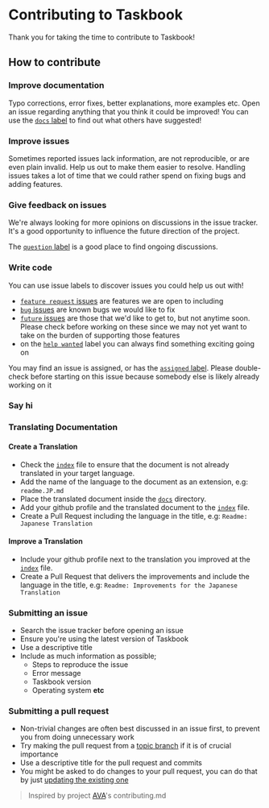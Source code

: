 # Contributing to Taskbook

Thank you for taking the time to contribute to Taskbook!

## How to contribute

### Improve documentation

Typo corrections, error fixes, better explanations, more examples etc. Open an
issue regarding anything that you think it could be improved! You can use the
[`docs` label](https://github.com/klaussinani/taskbook/labels/docs) to find out
what others have suggested!

### Improve issues

Sometimes reported issues lack information, are not reproducible, or are even
plain invalid. Help us out to make them easier to resolve. Handling issues takes
a lot of time that we could rather spend on fixing bugs and adding features.

### Give feedback on issues

We're always looking for more opinions on discussions in the issue tracker. It's
a good opportunity to influence the future direction of the project.

The [`question` label](https://github.com/klaussinani/taskbook/labels/question) is a good place to find ongoing discussions.

### Write code

You can use issue labels to discover issues you could help us out with!

- [`feature request` issues](https://github.com/klaussinani/taskbook/labels/feature%20request) are features we are open to including
- [`bug` issues](https://github.com/klaussinani/taskbook/labels/bug) are known bugs we would like to fix
- [`future` issues](https://github.com/klaussinani/taskbook/labels/future) are those that we'd like to get to, but not anytime soon. Please check before working on these since we may not yet want to take on the burden of supporting those features
- on the [`help wanted`](https://github.com/klaussinani/taskbook/labels/help%20wanted) label you can always find something exciting going on

You may find an issue is assigned, or has the [`assigned` label](https://github.com/klaussinani/taskbook/labels/assigned). Please double-check before starting on this issue because somebody else is likely already working on it

### Say hi

### Translating Documentation

#### Create a Translation

- Check the [`index`](https://github.com/klaussinani/taskbook/tree/master/docs/readme.md) file to ensure that the document is not already translated in your target language.
- Add the name of the language to the document as an extension, e.g: `readme.JP.md`
- Place the translated document inside the [`docs`](https://github.com/klaussinani/taskbook/tree/master/docs) directory.
- Add your github profile and the translated document to the [`index`](https://github.com/klaussinani/taskbook/tree/master/docs/readme.md) file.
- Create a Pull Request including the language in the title, e.g: `Readme: Japanese Translation`

#### Improve a Translation

- Include your github profile next to the translation you improved at the [`index`](https://github.com/klaussinani/taskbook/tree/master/docs/readme.md) file.
- Create a Pull Request that delivers the improvements and include the language in the title, e.g: `Readme: Improvements for the Japanese Translation`

### Submitting an issue

- Search the issue tracker before opening an issue
- Ensure you're using the latest version of Taskbook
- Use a descriptive title
- Include as much information as possible;
  - Steps to reproduce the issue
  - Error message
  - Taskbook version
  - Operating system **etc**

### Submitting a pull request

- Non-trivial changes are often best discussed in an issue first, to prevent you from doing unnecessary work
- Try making the pull request from a [topic branch](https://github.com/dchelimsky/rspec/wiki/Topic-Branches) if it is of crucial importance
- Use a descriptive title for the pull request and commits
- You might be asked to do changes to your pull request, you can do that by just [updating the existing one](https://github.com/RichardLitt/docs/blob/master/amending-a-commit-guide.md)

> Inspired by project [AVA](https://github.com/avajs/ava/blob/master/contributing.md)'s contributing.md

